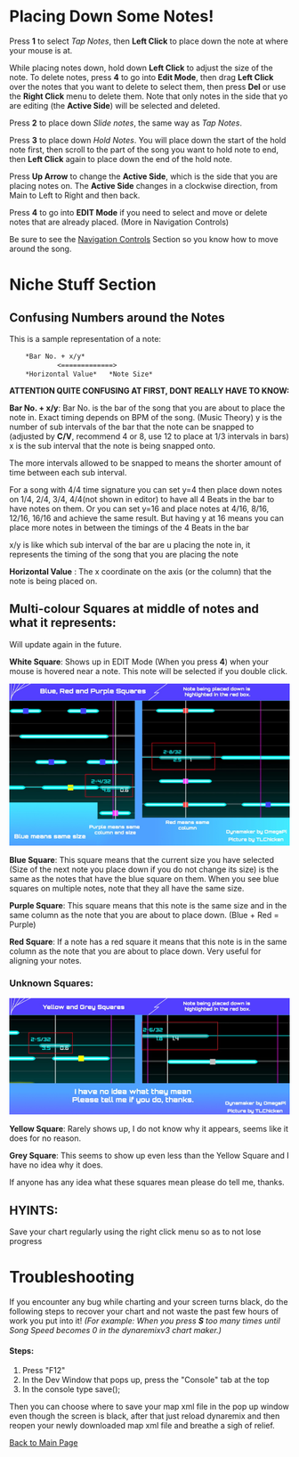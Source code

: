 
# Placing Down Some Notes!

Press **1** to select *Tap Notes*, then **Left Click** to place down the note at where your mouse is at. 

While placing notes down, hold down **Left Click** to adjust the size of the note.
To delete notes, press **4** to go into **Edit Mode**, then drag **Left Click** over the notes that you want to delete to select them, then press **Del** or use the **Right Click** menu to delete them.
Note that only notes in the side that yo are editing (the **Active Side**) will be selected and deleted.


Press **2** to place down *Slide notes*, the same way as *Tap Notes*.


Press **3** to place down *Hold Notes*. 
You will place down the start of the hold note first, then scroll to the part of the song you want to hold note to end, then **Left Click** again to place down the end of the hold note.

Press **Up Arrow** to change the **Active Side**, which is the side that you are placing notes on. The **Active Side** changes in a clockwise direction, from Main to Left to Right and then back.

Press **4** to go into **EDIT Mode** if you need to select and move or delete notes that are already placed. (More in Navigation Controls)


Be sure to see the [Navigation Controls](Controls%20Nav) Section so you know how to move around the song.




<h1 id="niche">Niche Stuff Section</h1>


## Confusing Numbers around the Notes

This is a sample representation of a note:

        *Bar No. + x/y*
                <=============>
        *Horizontal Value*   *Note Size*

**ATTENTION QUITE CONFUSING AT FIRST, DONT REALLY HAVE TO KNOW:**

**Bar No. + x/y**: Bar No. is the bar of the song that you are about to place the note in. Exact timing depends on BPM of the song. (Music Theory)
y is the number of sub intervals of the bar that the note can be snapped to (adjusted by **C/V**, recommend 4 or 8, use 12 to place at 1/3 intervals in bars)
x is the sub interval that the note is being snapped onto.

The more intervals allowed to be snapped to means the shorter amount of time between each sub interval.

For a song with 4/4 time signature you can set y=4 then place down notes on 1/4, 2/4, 3/4, 4/4(not shown in editor) to have all 4 Beats in the bar to have notes on them. Or you can set y=16 and place notes at 4/16, 8/16, 12/16, 16/16 and achieve the same result. But having y at 16 means you can place more notes in between the timings of the 4 Beats in the bar

x/y is like which sub interval of the bar are u placing the note in, it represents the timing of the song that you are placing the note


**Horizontal Value** : The x coordinate on the axis (or the column) that the note is being placed on.



<h2 id="multi-colour">Multi-colour Squares at middle of notes and what it represents:</h2>
Will update again in the future.

**White Square**:
Shows up in EDIT Mode (When you press **4**) when your mouse is hovered near a note. This note will be selected if you double click.

![Pic Showing Blue, Red and Purple Square on Note](Images/Blue%20Red%20Purple%20Squares.jpg?raw=true "Blue, Red and Purple Square")

**Blue Square**:
This square means that the current size you have selected (Size of the next note you place down if you do not change its size) is the same as the notes that have the blue square on them. When you see blue squares on multiple notes, note that they all have the same size.

**Purple Square**:
This square means that this note is the same size and in the same column as the note that you are about to place down. (Blue + Red = Purple)

**Red Square**:
If a note has a red square it means that this note is in the same column as the note that you are about to place down. Very useful for aligning your notes.

### Unknown Squares:

![Pic Showing Yellow and Grey Square on Note](Images/Yellow%20and%20Grey%20Square.jpg?raw=true "Yellow and Grey Square")

**Yellow Square**: Rarely shows up, I do not know why it appears, seems like it does for no reason.

**Grey Square**: This seems to show up even less than the Yellow Square and I have no idea why it does.

If anyone has any idea what these squares mean please do tell me, thanks.


## HYINTS: 
Save your chart regularly using the right click menu so as to not lose progress




<h1 id="troubleshooting">Troubleshooting</h1>

If you encounter any bug while charting and your screen turns black, do the following steps to recover your chart and not waste the past few hours of work you put into it!
_(For example: When you press **S** too many times until Song Speed becomes 0 in the dynaremixv3 chart maker.)_

#### Steps:
1. Press "F12"
2. In the Dev Window that pops up, press the "Console" tab at the top
3. In the console type save();

Then you can choose where to save your map xml file in the pop up window even though the screen is black, after that just reload dynaremix and then reopen your newly downloaded map xml file and breathe a sigh of relief.



[Back to Main Page](https://github.com/TLChicken/dynamaker-guide)

